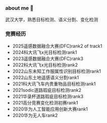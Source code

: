 ### about me 👋

武汉大学，熟悉目标检测、语义分割、变化检测

### 竞赛经历
* 2025遥感数据融合大赛(DFC)rank2 of track1
* 2024科大讯飞x光目标检测rank1
* 2023遥感数据融合大赛(DFC)rank3
* 2022科大讯飞x光目标检测rank2
* 2022山东未知工作服属性识别目标检测rank1
* 2022山东土地遥感语义分割rank1
* 2021科大讯飞车内贵重物品目标检测rank1
* 2021sodic道路瑕疵目标检测rank2
* 2021华录杯道路瑕疵目标检测rank3
* 2021高分竞赛变化检测初赛rank1
* 2020华为人工智能应用创新大赛rank1
* 2020华为无人车rank2




